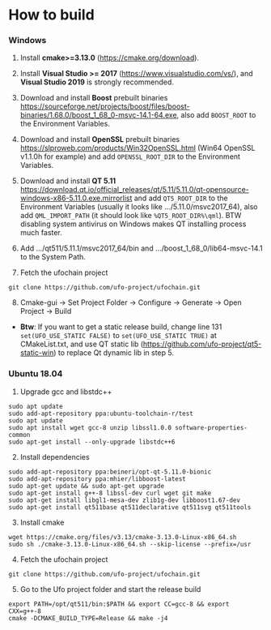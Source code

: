 # How to build

### Windows

1. Install **cmake>=3.13.0** (https://cmake.org/download).


2. Install **Visual Studio >= 2017** (https://www.visualstudio.com/vs/), and **Visual Studio 2019** is strongly recommended.


3. Download and install **Boost** prebuilt binaries https://sourceforge.net/projects/boost/files/boost-binaries/1.68.0/boost_1_68_0-msvc-14.1-64.exe, also add ```BOOST_ROOT``` to the Environment Variables.


4. Download and install **OpenSSL** prebuilt binaries https://slproweb.com/products/Win32OpenSSL.html (Win64 OpenSSL v1.1.0h for example) and add ```OPENSSL_ROOT_DIR``` to the Environment Variables.


5. Download and install **QT 5.11** https://download.qt.io/official_releases/qt/5.11/5.11.0/qt-opensource-windows-x86-5.11.0.exe.mirrorlist and add ```QT5_ROOT_DIR``` to the Environment Variables (usually it looks like .../5.11.0/msvc2017_64), also add ```QML_IMPORT_PATH``` (it should look like ```%QT5_ROOT_DIR%\qml```). BTW disabling system antivirus on Windows makes QT installing process much faster.


6. Add .../qt511/5.11.1/msvc2017_64/bin and .../boost_1_68_0/lib64-msvc-14.1 to the System Path.


7. Fetch the ufochain project

```
git clone https://github.com/ufo-project/ufochain.git
```


8. Cmake-gui -> Set Project Folder -> Configure -> Generate -> Open Project -> Build


* **Btw**:
If you want to get a static release build, change line 131 ```set(UFO_USE_STATIC FALSE)``` to ```set(UFO_USE_STATIC TRUE)``` at CMakeList.txt, and use QT static lib (https://github.com/ufo-project/qt5-static-win)  to replace Qt dynamic lib in step 5.


### Ubuntu 18.04

1. Upgrade gcc and libstdc++

```
sudo apt update
sudo add-apt-repository ppa:ubuntu-toolchain-r/test
sudo apt update
sudo apt install wget gcc-8 unzip libssl1.0.0 software-properties-common
sudo apt-get install --only-upgrade libstdc++6
```


2. Install dependencies

```
sudo add-apt-repository ppa:beineri/opt-qt-5.11.0-bionic
sudo add-apt-repository ppa:mhier/libboost-latest
sudo apt-get update && sudo apt-get upgrade
sudo apt-get install g++-8 libssl-dev curl wget git make
sudo apt-get install libgl1-mesa-dev zlib1g-dev libboost1.67-dev
sudo apt-get install qt511base qt511declarative qt511svg qt511tools
```
	

3. Install cmake

```
wget https://cmake.org/files/v3.13/cmake-3.13.0-Linux-x86_64.sh
sudo sh ./cmake-3.13.0-Linux-x86_64.sh --skip-license --prefix=/usr
```


4. Fetch the ufochain project

```
git clone https://github.com/ufo-project/ufochain.git
```


5. Go to the Ufo project folder and start the release build

```
export PATH=/opt/qt511/bin:$PATH && export CC=gcc-8 && export CXX=g++-8
cmake -DCMAKE_BUILD_TYPE=Release && make -j4
```
